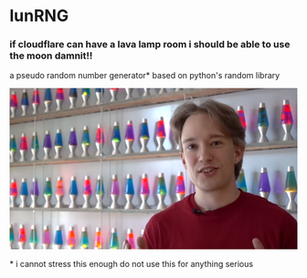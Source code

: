 # lunRNG
### if cloudflare can have a lava lamp room i should be able to use the moon damnit!!
a pseudo random number generator* based on python's random library

![](media/tomScottJumpscare.png)

\* i cannot stress this enough do not use this for anything serious 